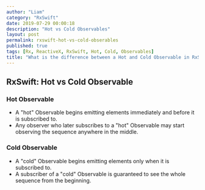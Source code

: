 ```yaml
---
author: "Liam"
category: "RxSwift"
date: 2019-07-29 00:00:18
description: "Hot vs Cold Observables"
layout: post
permalink: rxswift-hot-vs-cold-obserables
published: true
tags: [Rx, ReactiveX, RxSwift, Hot, Cold, Observables]
title: "What is the difference between a Hot and Cold Observable in RxSwift?"
---
```


## RxSwift: Hot vs Cold Observable

### Hot Observable
- A "hot" Observable begins emitting elements immediately and before it is subscribed to.
- Any observer who later subscribes to a "hot" Observable may start observing the sequence anywhere in the middle.

### Cold Observable
- A "cold" Observable begins emitting elements only when it is subscribed to.
- A subscriber of a "cold" Observable is guaranteed to see the whole sequence from the beginning.
